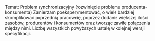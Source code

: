 Temat: Problem synchronizacyjny (rozwinięcie problemu producenta-konsumenta)
Zamierzam poeksperymentować, o wiele bardziej skomplikować poprzednią pracownię, poprzez dodanie większej ilości zasobów, producentów i konsumentów oraz tworząc zawiłe połączenia między nimi. Liczbę wszystkich powyższych ustalę w kolejnej wersji specyfikacji.
